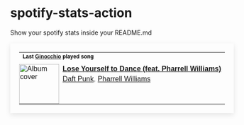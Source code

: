 # spotify-stats-action
Show your spotify stats inside your README.md


<!-- START_SECTION: Spotify Stats -->
<table style="border: none; padding: 20px; box-shadow: 0px 4px 12px rgba(0, 0, 0, 0.1); max-width: 100%; font-family: Arial, sans-serif;">
  <tr>
    <td colspan="2" style="padding-bottom: 10px;">
      <h4 style="margin: 0; font-size: 12px; color: black;">Last <a href="https://open.spotify.com/user/giuliotognetto00">Ginocchio</a> played song</h4>
    </td>
  </tr>
  <tr>
    <td style="padding: 0;">
      <img src="https://i.scdn.co/image/ab67616d0000b2739b9b36b0e22870b9f542d937" href="https://open.spotify.com/track/5CMjjywI0eZMixPeqNd75R" alt="Album cover" style="width: 90px; height: 90px;">
    </td>
    <td style="vertical-align: top;">
      <p style="margin: 0; color: black;"><a href="https://open.spotify.com/track/5CMjjywI0eZMixPeqNd75R"><strong>Lose Yourself to Dance (feat. Pharrell Williams)</strong></a></p>
      <p style="margin: 5px 0 0 0; color: grey;"><a href="https://open.spotify.com/artist/4tZwfgrHOc3mvqYlEYSvVi">Daft Punk</a>, <a href="https://open.spotify.com/artist/2RdwBSPQiwcmiDo9kixcl8">Pharrell Williams</a></p>
    </td>
  </tr>
</table>






<!-- END_SECTION: Spotify Stats -->